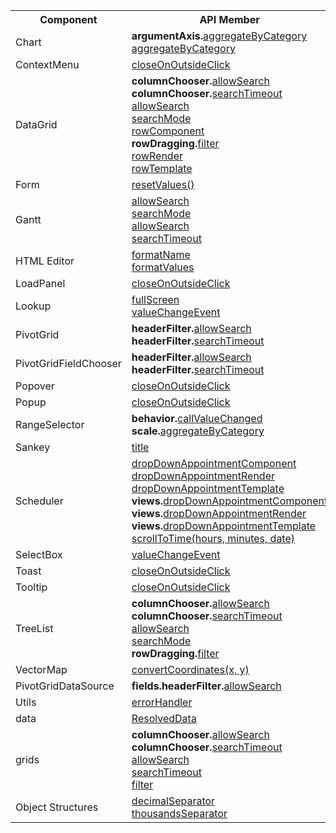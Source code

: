 <table class="dx-table">
<tr>
<th>Component</th>
<th>API Member</th>
</tr>
<tr>
<td>Chart</td>
<td><b>argumentAxis.</b><a href="https://js.devexpress.com/Documentation/24_1/ApiReference/UI_Components/dxChart/Configuration/argumentAxis/#aggregateByCategory">aggregateByCategory</a><br><a href="https://js.devexpress.com/Documentation/24_1/ApiReference/UI_Components/dxChart/Types/ArgumentAxis/#aggregateByCategory">aggregateByCategory</a></td>
</tr>
<tr>
<td>ContextMenu</td>
<td><a href="https://js.devexpress.com/Documentation/24_1/ApiReference/UI_Components/dxContextMenu/Configuration/#closeOnOutsideClick">closeOnOutsideClick</a></td>
</tr>
<tr>
<td>DataGrid</td>
<td><b>columnChooser.</b><a href="https://js.devexpress.com/Documentation/24_1/ApiReference/UI_Components/dxDataGrid/Configuration/columnChooser/#allowSearch">allowSearch</a><br><b>columnChooser.</b><a href="https://js.devexpress.com/Documentation/24_1/ApiReference/UI_Components/dxDataGrid/Configuration/columnChooser/#searchTimeout">searchTimeout</a><br><a href="https://js.devexpress.com/Documentation/24_1/ApiReference/UI_Components/dxDataGrid/Configuration/columns/headerFilter/#allowSearch">allowSearch</a><br><a href="https://js.devexpress.com/Documentation/24_1/ApiReference/UI_Components/dxDataGrid/Configuration/columns/headerFilter/#searchMode">searchMode</a><br><a href="https://js.devexpress.com/Documentation/24_1/ApiReference/UI_Components/dxDataGrid/Configuration/#rowComponent">rowComponent</a><br><b>rowDragging.</b><a href="https://js.devexpress.com/Documentation/24_1/ApiReference/UI_Components/dxDataGrid/Configuration/rowDragging/#filter">filter</a><br><a href="https://js.devexpress.com/Documentation/24_1/ApiReference/UI_Components/dxDataGrid/Configuration/#rowRender">rowRender</a><br><a href="https://js.devexpress.com/Documentation/24_1/ApiReference/UI_Components/dxDataGrid/Configuration/#rowTemplate">rowTemplate</a></td>
</tr>
<tr>
<td>Form</td>
<td><a href="https://js.devexpress.com/Documentation/24_1/ApiReference/UI_Components/dxForm/Methods/#resetValues()">resetValues()</a></td>
</tr>
<tr>
<td>Gantt</td>
<td><a href="https://js.devexpress.com/Documentation/24_1/ApiReference/UI_Components/dxGantt/Configuration/columns/headerFilter/#allowSearch">allowSearch</a><br><a href="https://js.devexpress.com/Documentation/24_1/ApiReference/UI_Components/dxGantt/Configuration/columns/headerFilter/#searchMode">searchMode</a><br><a href="https://js.devexpress.com/Documentation/24_1/ApiReference/UI_Components/dxGantt/Configuration/headerFilter/#allowSearch">allowSearch</a><br><a href="https://js.devexpress.com/Documentation/24_1/ApiReference/UI_Components/dxGantt/Configuration/headerFilter/#searchTimeout">searchTimeout</a></td>
</tr>
<tr>
<td>HTML Editor</td>
<td><a href="https://js.devexpress.com/Documentation/24_1/ApiReference/UI_Components/dxHtmlEditor/Configuration/toolbar/items/#formatName">formatName</a><br><a href="https://js.devexpress.com/Documentation/24_1/ApiReference/UI_Components/dxHtmlEditor/Configuration/toolbar/items/#formatValues">formatValues</a></td>
</tr>
<tr>
<td>LoadPanel</td>
<td><a href="https://js.devexpress.com/Documentation/24_1/ApiReference/UI_Components/dxLoadPanel/Configuration/#closeOnOutsideClick">closeOnOutsideClick</a></td>
</tr>
<tr>
<td>Lookup</td>
<td><a href="https://js.devexpress.com/Documentation/24_1/ApiReference/UI_Components/dxLookup/Configuration/#fullScreen">fullScreen</a><br><a href="https://js.devexpress.com/Documentation/24_1/ApiReference/UI_Components/dxLookup/Configuration/#valueChangeEvent">valueChangeEvent</a></td>
</tr>
<tr>
<td>PivotGrid</td>
<td><b>headerFilter.</b><a href="https://js.devexpress.com/Documentation/24_1/ApiReference/UI_Components/dxPivotGrid/Configuration/headerFilter/#allowSearch">allowSearch</a><br><b>headerFilter.</b><a href="https://js.devexpress.com/Documentation/24_1/ApiReference/UI_Components/dxPivotGrid/Configuration/headerFilter/#searchTimeout">searchTimeout</a></td>
</tr>
<tr>
<td>PivotGridFieldChooser</td>
<td><b>headerFilter.</b><a href="https://js.devexpress.com/Documentation/24_1/ApiReference/UI_Components/dxPivotGridFieldChooser/Configuration/headerFilter/#allowSearch">allowSearch</a><br><b>headerFilter.</b><a href="https://js.devexpress.com/Documentation/24_1/ApiReference/UI_Components/dxPivotGridFieldChooser/Configuration/headerFilter/#searchTimeout">searchTimeout</a></td>
</tr>
<tr>
<td>Popover</td>
<td><a href="https://js.devexpress.com/Documentation/24_1/ApiReference/UI_Components/dxPopover/Configuration/#closeOnOutsideClick">closeOnOutsideClick</a></td>
</tr>
<tr>
<td>Popup</td>
<td><a href="https://js.devexpress.com/Documentation/24_1/ApiReference/UI_Components/dxPopup/Configuration/#closeOnOutsideClick">closeOnOutsideClick</a></td>
</tr>
<tr>
<td>RangeSelector</td>
<td><b>behavior.</b><a href="https://js.devexpress.com/Documentation/24_1/ApiReference/UI_Components/dxRangeSelector/Configuration/behavior/#callValueChanged">callValueChanged</a><br><b>scale.</b><a href="https://js.devexpress.com/Documentation/24_1/ApiReference/UI_Components/dxRangeSelector/Configuration/scale/#aggregateByCategory">aggregateByCategory</a></td>
</tr>
<tr>
<td>Sankey</td>
<td><a href="https://js.devexpress.com/Documentation/24_1/ApiReference/UI_Components/dxSankey/Node/Fields/#title">title</a></td>
</tr>
<tr>
<td>Scheduler</td>
<td><a href="https://js.devexpress.com/Documentation/24_1/ApiReference/UI_Components/dxScheduler/Configuration/#dropDownAppointmentComponent">dropDownAppointmentComponent</a><br><a href="https://js.devexpress.com/Documentation/24_1/ApiReference/UI_Components/dxScheduler/Configuration/#dropDownAppointmentRender">dropDownAppointmentRender</a><br><a href="https://js.devexpress.com/Documentation/24_1/ApiReference/UI_Components/dxScheduler/Configuration/#dropDownAppointmentTemplate">dropDownAppointmentTemplate</a><br><b>views.</b><a href="https://js.devexpress.com/Documentation/24_1/ApiReference/UI_Components/dxScheduler/Configuration/views/#dropDownAppointmentComponent">dropDownAppointmentComponent</a><br><b>views.</b><a href="https://js.devexpress.com/Documentation/24_1/ApiReference/UI_Components/dxScheduler/Configuration/views/#dropDownAppointmentRender">dropDownAppointmentRender</a><br><b>views.</b><a href="https://js.devexpress.com/Documentation/24_1/ApiReference/UI_Components/dxScheduler/Configuration/views/#dropDownAppointmentTemplate">dropDownAppointmentTemplate</a><br><a href="https://js.devexpress.com/Documentation/24_1/ApiReference/UI_Components/dxScheduler/Methods/scrollToTime(hours_minutes_date)">scrollToTime(hours, minutes, date)</a></td>
</tr>
<tr>
<td>SelectBox</td>
<td><a href="https://js.devexpress.com/Documentation/24_1/ApiReference/UI_Components/dxSelectBox/Configuration/#valueChangeEvent">valueChangeEvent</a></td>
</tr>
<tr>
<td>Toast</td>
<td><a href="https://js.devexpress.com/Documentation/24_1/ApiReference/UI_Components/dxToast/Configuration/#closeOnOutsideClick">closeOnOutsideClick</a></td>
</tr>
<tr>
<td>Tooltip</td>
<td><a href="https://js.devexpress.com/Documentation/24_1/ApiReference/UI_Components/dxTooltip/Configuration/#closeOnOutsideClick">closeOnOutsideClick</a></td>
</tr>
<tr>
<td>TreeList</td>
<td><b>columnChooser.</b><a href="https://js.devexpress.com/Documentation/24_1/ApiReference/UI_Components/dxTreeList/Configuration/columnChooser/#allowSearch">allowSearch</a><br><b>columnChooser.</b><a href="https://js.devexpress.com/Documentation/24_1/ApiReference/UI_Components/dxTreeList/Configuration/columnChooser/#searchTimeout">searchTimeout</a><br><a href="https://js.devexpress.com/Documentation/24_1/ApiReference/UI_Components/dxTreeList/Configuration/columns/headerFilter/#allowSearch">allowSearch</a><br><a href="https://js.devexpress.com/Documentation/24_1/ApiReference/UI_Components/dxTreeList/Configuration/columns/headerFilter/#searchMode">searchMode</a><br><b>rowDragging.</b><a href="https://js.devexpress.com/Documentation/24_1/ApiReference/UI_Components/dxTreeList/Configuration/rowDragging/#filter">filter</a></td>
</tr>
<tr>
<td>VectorMap</td>
<td><a href="https://js.devexpress.com/Documentation/24_1/ApiReference/UI_Components/dxVectorMap/Methods/convertCoordinates(x_y)">convertCoordinates(x, y)</a></td>
</tr>
<tr>
<td>PivotGridDataSource</td>
<td><b>fields.headerFilter.</b><a href="https://js.devexpress.com/Documentation/24_1/ApiReference/Data_Layer/PivotGridDataSource/Configuration/fields/headerFilter/#allowSearch">allowSearch</a></td>
</tr>
<tr>
<td>Utils</td>
<td><a href="https://js.devexpress.com/Documentation/24_1/ApiReference/Data_Layer/Utils/#errorHandler">errorHandler</a></td>
</tr>
<tr>
<td>data</td>
<td><a href="https://js.devexpress.com/Documentation/24_1/ApiReference/Common_Types/data/#ResolvedData">ResolvedData</a></td>
</tr>
<tr>
<td>grids</td>
<td><b>columnChooser.</b><a href="https://js.devexpress.com/Documentation/24_1/ApiReference/Common_Types/grids/ColumnChooser/#allowSearch">allowSearch</a><br><b>columnChooser.</b><a href="https://js.devexpress.com/Documentation/24_1/ApiReference/Common_Types/grids/ColumnChooser/#searchTimeout">searchTimeout</a><br><a href="https://js.devexpress.com/Documentation/24_1/ApiReference/Common_Types/grids/HeaderFilter/#allowSearch">allowSearch</a><br><a href="https://js.devexpress.com/Documentation/24_1/ApiReference/Common_Types/grids/HeaderFilter/#searchTimeout">searchTimeout</a><br><a href="https://js.devexpress.com/Documentation/24_1/ApiReference/Common_Types/grids/RowDragging/#filter">filter</a></td>
</tr>
<tr>
<td>Object Structures</td>
<td><a href="https://js.devexpress.com/Documentation/24_1/ApiReference/Common/Object_Structures/GlobalConfig/#decimalSeparator">decimalSeparator</a><br><a href="https://js.devexpress.com/Documentation/24_1/ApiReference/Common/Object_Structures/GlobalConfig/#thousandsSeparator">thousandsSeparator</a></td>
</tr>
</table>
